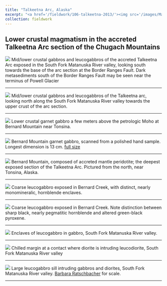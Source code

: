 ```yaml
---
title: "Talkeetna Arc, Alaska"
excerpt: "<a href='/fieldwork/106-talkeetna-2013/'><img src='/images/Matanuska1.jpg'></a>"
collection: fieldwork
---
```

Lower crustal magmatism in the accreted Talkeetna Arc section of the Chugach Mountains
---

<a href='/images/Matanuska1.jpg'><img src='/images/Matanuska1.jpg'></a>
Mid/lower crustal gabbros and leucogabbros of the accreted Talkeetna Arc exposed in the South Fork Matanuska River valley, looking south towards the base of the arc section at the Border Ranges Fault. Dark metasediments south of the Border Ranges Fault may be seen near the terminus of Powell Glacier

---

<a href='/images/Matanuska2.jpg'><img src='/images/Matanuska2.jpg'></a>
Mid/lower crustal gabbros and leucogabbros of the Talkeetna arc, looking north along the South Fork Matanuska River valley towards the upper crust of the arc section.

---

<a href='/images/BernardGarnetGabbro.jpg'><img src='/images/BernardGarnetGabbro.jpg'></a>
Lower crustal garnet gabbro a few meters above the petrologic Moho at Bernard Mountain near Tonsina.

---

<a href='/images/GarnetGabbroSmall.jpg'><img src='/images/GarnetGabbroSmall.jpg'></a>
Bernard Mountain garnet gabbro, scanned from a polished hand sample. Longest dimension is 13 cm. <a href='/images/GarnetGabbro.jpg'>full size</a> 

---

<a href='/images/BernardMountain.jpg'><img src='/images/BernardMountain.jpg'></a>
Bernard Mountain, composed of accreted mantle peridotite; the deepest exposed section of the Talkeetna Arc. Pictured from the north, near Tonsina, Alaska.

---

<a href='/images/BernardLeucogabbro1.jpg'><img src='/images/BernardLeucogabbro1.jpg'></a>
Coarse leucogabbro exposed in Bernard Creek, with distinct, nearly monomineralic, hornblende enclaves.

---

<a href='/images/BernardLeucogabbro2.jpg'><img src='/images/BernardLeucogabbro2.jpg'></a>
Coarse leucogabbro exposed in Bernard Creek. Note distinction between sharp black, nearly pegmatitic hornblende and altered green-black pyroxene.

---

<a href='/images/LeucogabbroEnclave.jpg'><img src='/images/LeucogabbroEnclave.jpg'></a>
Enclaves of leucogabbro in gabbro, South Fork Matanuska River valley.

---

<a href='/images/DioriteIntrudingLeucodiorite.jpg'><img src='/images/DioriteIntrudingLeucodiorite.jpg'></a>
Chilled margin at a contact where diorite is intruding leucodiorite, South Fork Matanuska River valley

---

<a href='/images/LeucogabbroSill.jpg'><img src='/images/LeucogabbroSill.jpg'></a>
Large leucogabbro sill intruding gabbros and diorites, South Fork Matanuska River valley. [Barbara Ratschbacher](http://www.bratschbacher.com/) for scale.

---
